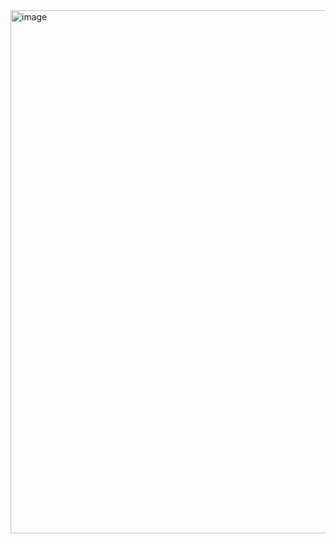 <img width="837" alt="image" src="https://user-images.githubusercontent.com/74997185/185414999-b2216aed-54c9-440f-a3ce-4c0b2dca4aaa.png">

